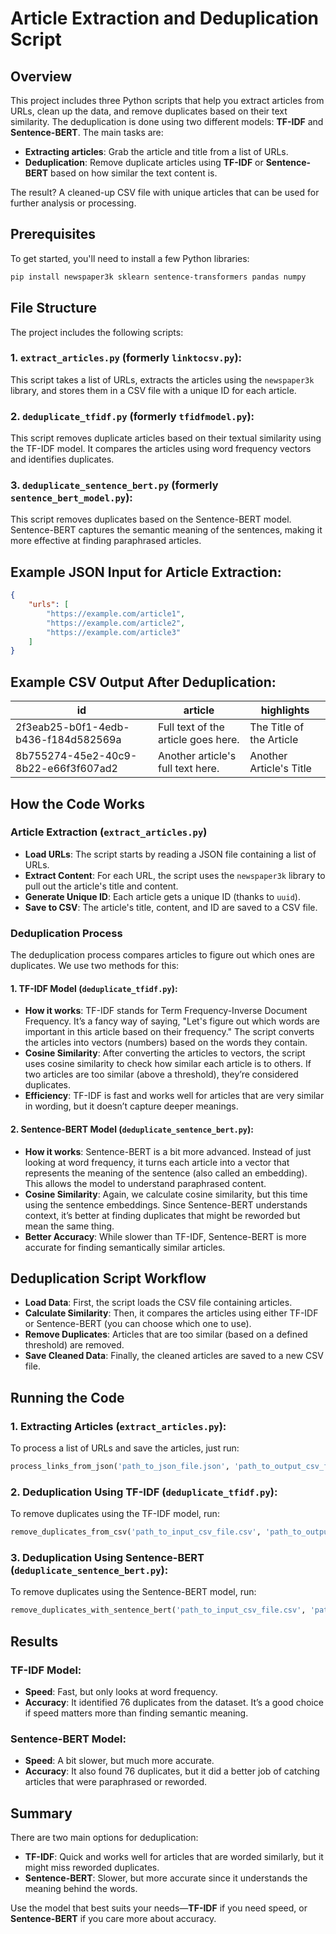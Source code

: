 # Article Extraction and Deduplication Script

## Overview

This project includes three Python scripts that help you extract articles from URLs, clean up the data, and remove duplicates based on their text similarity. The deduplication is done using two different models: **TF-IDF** and **Sentence-BERT**. The main tasks are:

- **Extracting articles**: Grab the article and title from a list of URLs.
- **Deduplication**: Remove duplicate articles using **TF-IDF** or **Sentence-BERT** based on how similar the text content is.

The result? A cleaned-up CSV file with unique articles that can be used for further analysis or processing.

## Prerequisites

To get started, you'll need to install a few Python libraries:

```bash
pip install newspaper3k sklearn sentence-transformers pandas numpy

```

## File Structure

The project includes the following scripts:

### 1. `extract_articles.py` (formerly `linktocsv.py`):

This script takes a list of URLs, extracts the articles using the `newspaper3k` library, and stores them in a CSV file with a unique ID for each article.

### 2. `deduplicate_tfidf.py` (formerly `tfidfmodel.py`):

This script removes duplicate articles based on their textual similarity using the TF-IDF model. It compares the articles using word frequency vectors and identifies duplicates.

### 3. `deduplicate_sentence_bert.py` (formerly `sentence_bert_model.py`):

This script removes duplicates based on the Sentence-BERT model. Sentence-BERT captures the semantic meaning of the sentences, making it more effective at finding paraphrased articles.

## Example JSON Input for Article Extraction:

```json
{
    "urls": [
        "https://example.com/article1",
        "https://example.com/article2",
        "https://example.com/article3"
    ]
}
```

## Example CSV Output After Deduplication:

| id                                    | article                          | highlights                |
|---------------------------------------|----------------------------------|---------------------------|
| 2f3eab25-b0f1-4edb-b436-f184d582569a | Full text of the article goes here. | The Title of the Article  |
| 8b755274-45e2-40c9-8b22-e66f3f607ad2 | Another article's full text here. | Another Article's Title   |

## How the Code Works

### Article Extraction (`extract_articles.py`)

- **Load URLs**: The script starts by reading a JSON file containing a list of URLs.
- **Extract Content**: For each URL, the script uses the `newspaper3k` library to pull out the article's title and content.
- **Generate Unique ID**: Each article gets a unique ID (thanks to `uuid`).
- **Save to CSV**: The article's title, content, and ID are saved to a CSV file.

### Deduplication Process

The deduplication process compares articles to figure out which ones are duplicates. We use two methods for this:

#### 1. TF-IDF Model (`deduplicate_tfidf.py`):

- **How it works**: TF-IDF stands for Term Frequency-Inverse Document Frequency. It’s a fancy way of saying, "Let's figure out which words are important in this article based on their frequency." The script converts the articles into vectors (numbers) based on the words they contain.
- **Cosine Similarity**: After converting the articles to vectors, the script uses cosine similarity to check how similar each article is to others. If two articles are too similar (above a threshold), they’re considered duplicates.
- **Efficiency**: TF-IDF is fast and works well for articles that are very similar in wording, but it doesn’t capture deeper meanings.

#### 2. Sentence-BERT Model (`deduplicate_sentence_bert.py`):

- **How it works**: Sentence-BERT is a bit more advanced. Instead of just looking at word frequency, it turns each article into a vector that represents the meaning of the sentence (also called an embedding). This allows the model to understand paraphrased content.
- **Cosine Similarity**: Again, we calculate cosine similarity, but this time using the sentence embeddings. Since Sentence-BERT understands context, it’s better at finding duplicates that might be reworded but mean the same thing.
- **Better Accuracy**: While slower than TF-IDF, Sentence-BERT is more accurate for finding semantically similar articles.

## Deduplication Script Workflow

- **Load Data**: First, the script loads the CSV file containing articles.
- **Calculate Similarity**: Then, it compares the articles using either TF-IDF or Sentence-BERT (you can choose which one to use).
- **Remove Duplicates**: Articles that are too similar (based on a defined threshold) are removed.
- **Save Cleaned Data**: Finally, the cleaned articles are saved to a new CSV file.

## Running the Code

### 1. Extracting Articles (`extract_articles.py`):

To process a list of URLs and save the articles, just run:

```python
process_links_from_json('path_to_json_file.json', 'path_to_output_csv_file.csv')
```

### 2. Deduplication Using TF-IDF (`deduplicate_tfidf.py`):

To remove duplicates using the TF-IDF model, run:

```python
remove_duplicates_from_csv('path_to_input_csv_file.csv', 'path_to_output_csv_file.csv')
```

### 3. Deduplication Using Sentence-BERT (`deduplicate_sentence_bert.py`):

To remove duplicates using the Sentence-BERT model, run:

```python
remove_duplicates_with_sentence_bert('path_to_input_csv_file.csv', 'path_to_output_csv_file.csv')
```

## Results

### TF-IDF Model:

- **Speed**: Fast, but only looks at word frequency.
- **Accuracy**: It identified 76 duplicates from the dataset. It’s a good choice if speed matters more than finding semantic meaning.

### Sentence-BERT Model:

- **Speed**: A bit slower, but much more accurate.
- **Accuracy**: It also found 76 duplicates, but it did a better job of catching articles that were paraphrased or reworded.

## Summary

There are two main options for deduplication:

- **TF-IDF**: Quick and works well for articles that are worded similarly, but it might miss reworded duplicates.
- **Sentence-BERT**: Slower, but more accurate since it understands the meaning behind the words.

Use the model that best suits your needs—**TF-IDF** if you need speed, or **Sentence-BERT** if you care more about accuracy.
